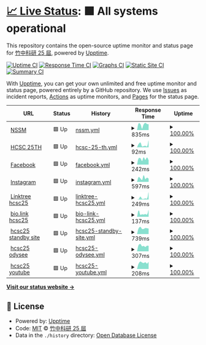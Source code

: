 # [📈 Live Status](https://hcsc-25th.github.io/upptime): <!--live status--> **🟩 All systems operational**

This repository contains the open-source uptime monitor and status page for [竹中科研 25 屆](https://hcsc-25th.github.io/), powered by [Upptime](https://github.com/upptime/upptime).

[![Uptime CI](https://github.com/hcsc-25th/upptime/workflows/Uptime%20CI/badge.svg)](https://github.com/hcsc-25th/upptime/actions?query=workflow%3A%22Uptime+CI%22)
[![Response Time CI](https://github.com/hcsc-25th/upptime/workflows/Response%20Time%20CI/badge.svg)](https://github.com/hcsc-25th/upptime/actions?query=workflow%3A%22Response+Time+CI%22)
[![Graphs CI](https://github.com/hcsc-25th/upptime/workflows/Graphs%20CI/badge.svg)](https://github.com/hcsc-25th/upptime/actions?query=workflow%3A%22Graphs+CI%22)
[![Static Site CI](https://github.com/hcsc-25th/upptime/workflows/Static%20Site%20CI/badge.svg)](https://github.com/hcsc-25th/upptime/actions?query=workflow%3A%22Static+Site+CI%22)
[![Summary CI](https://github.com/hcsc-25th/upptime/workflows/Summary%20CI/badge.svg)](https://github.com/hcsc-25th/upptime/actions?query=workflow%3A%22Summary+CI%22)

With [Upptime](https://upptime.js.org), you can get your own unlimited and free uptime monitor and status page, powered entirely by a GitHub repository. We use [Issues](https://github.com/hcsc-25th/upptime/issues) as incident reports, [Actions](https://github.com/hcsc-25th/upptime/actions) as uptime monitors, and [Pages](https://hcsc-25th.github.io/upptime) for the status page.

<!--start: status pages-->
<!-- This summary is generated by Upptime (https://github.com/upptime/upptime) -->
<!-- Do not edit this manually, your changes will be overwritten -->
<!-- prettier-ignore -->
| URL | Status | History | Response Time | Uptime |
| --- | ------ | ------- | ------------- | ------ |
| <img alt="" src="https://favicons.githubusercontent.com/sc2022.wixsite.com" height="13"> [NSSM](https://sc2022.wixsite.com/nssm) | 🟩 Up | [nssm.yml](https://github.com/hcsc-25th/upptime/commits/HEAD/history/nssm.yml) | <details><summary><img alt="Response time graph" src="./graphs/nssm/response-time-week.png" height="20"> 835ms</summary><br><a href="https://hcsc-25th.github.io/upptime/history/nssm"><img alt="Response time 384" src="https://img.shields.io/endpoint?url=https%3A%2F%2Fraw.githubusercontent.com%2Fhcsc-25th%2Fupptime%2FHEAD%2Fapi%2Fnssm%2Fresponse-time.json"></a><br><a href="https://hcsc-25th.github.io/upptime/history/nssm"><img alt="24-hour response time 110" src="https://img.shields.io/endpoint?url=https%3A%2F%2Fraw.githubusercontent.com%2Fhcsc-25th%2Fupptime%2FHEAD%2Fapi%2Fnssm%2Fresponse-time-day.json"></a><br><a href="https://hcsc-25th.github.io/upptime/history/nssm"><img alt="7-day response time 835" src="https://img.shields.io/endpoint?url=https%3A%2F%2Fraw.githubusercontent.com%2Fhcsc-25th%2Fupptime%2FHEAD%2Fapi%2Fnssm%2Fresponse-time-week.json"></a><br><a href="https://hcsc-25th.github.io/upptime/history/nssm"><img alt="30-day response time 559" src="https://img.shields.io/endpoint?url=https%3A%2F%2Fraw.githubusercontent.com%2Fhcsc-25th%2Fupptime%2FHEAD%2Fapi%2Fnssm%2Fresponse-time-month.json"></a><br><a href="https://hcsc-25th.github.io/upptime/history/nssm"><img alt="1-year response time 384" src="https://img.shields.io/endpoint?url=https%3A%2F%2Fraw.githubusercontent.com%2Fhcsc-25th%2Fupptime%2FHEAD%2Fapi%2Fnssm%2Fresponse-time-year.json"></a></details> | <details><summary><a href="https://hcsc-25th.github.io/upptime/history/nssm">100.00%</a></summary><a href="https://hcsc-25th.github.io/upptime/history/nssm"><img alt="All-time uptime 99.99%" src="https://img.shields.io/endpoint?url=https%3A%2F%2Fraw.githubusercontent.com%2Fhcsc-25th%2Fupptime%2FHEAD%2Fapi%2Fnssm%2Fuptime.json"></a><br><a href="https://hcsc-25th.github.io/upptime/history/nssm"><img alt="24-hour uptime 100.00%" src="https://img.shields.io/endpoint?url=https%3A%2F%2Fraw.githubusercontent.com%2Fhcsc-25th%2Fupptime%2FHEAD%2Fapi%2Fnssm%2Fuptime-day.json"></a><br><a href="https://hcsc-25th.github.io/upptime/history/nssm"><img alt="7-day uptime 100.00%" src="https://img.shields.io/endpoint?url=https%3A%2F%2Fraw.githubusercontent.com%2Fhcsc-25th%2Fupptime%2FHEAD%2Fapi%2Fnssm%2Fuptime-week.json"></a><br><a href="https://hcsc-25th.github.io/upptime/history/nssm"><img alt="30-day uptime 100.00%" src="https://img.shields.io/endpoint?url=https%3A%2F%2Fraw.githubusercontent.com%2Fhcsc-25th%2Fupptime%2FHEAD%2Fapi%2Fnssm%2Fuptime-month.json"></a><br><a href="https://hcsc-25th.github.io/upptime/history/nssm"><img alt="1-year uptime 99.99%" src="https://img.shields.io/endpoint?url=https%3A%2F%2Fraw.githubusercontent.com%2Fhcsc-25th%2Fupptime%2FHEAD%2Fapi%2Fnssm%2Fuptime-year.json"></a></details>
| <img alt="" src="https://favicons.githubusercontent.com/hcsc-25th.github.io" height="13"> [HCSC 25TH](https://hcsc-25th.github.io/) | 🟩 Up | [hcsc-25-th.yml](https://github.com/hcsc-25th/upptime/commits/HEAD/history/hcsc-25-th.yml) | <details><summary><img alt="Response time graph" src="./graphs/hcsc-25-th/response-time-week.png" height="20"> 92ms</summary><br><a href="https://hcsc-25th.github.io/upptime/history/hcsc-25-th"><img alt="Response time 106" src="https://img.shields.io/endpoint?url=https%3A%2F%2Fraw.githubusercontent.com%2Fhcsc-25th%2Fupptime%2FHEAD%2Fapi%2Fhcsc-25-th%2Fresponse-time.json"></a><br><a href="https://hcsc-25th.github.io/upptime/history/hcsc-25-th"><img alt="24-hour response time 37" src="https://img.shields.io/endpoint?url=https%3A%2F%2Fraw.githubusercontent.com%2Fhcsc-25th%2Fupptime%2FHEAD%2Fapi%2Fhcsc-25-th%2Fresponse-time-day.json"></a><br><a href="https://hcsc-25th.github.io/upptime/history/hcsc-25-th"><img alt="7-day response time 92" src="https://img.shields.io/endpoint?url=https%3A%2F%2Fraw.githubusercontent.com%2Fhcsc-25th%2Fupptime%2FHEAD%2Fapi%2Fhcsc-25-th%2Fresponse-time-week.json"></a><br><a href="https://hcsc-25th.github.io/upptime/history/hcsc-25-th"><img alt="30-day response time 108" src="https://img.shields.io/endpoint?url=https%3A%2F%2Fraw.githubusercontent.com%2Fhcsc-25th%2Fupptime%2FHEAD%2Fapi%2Fhcsc-25-th%2Fresponse-time-month.json"></a><br><a href="https://hcsc-25th.github.io/upptime/history/hcsc-25-th"><img alt="1-year response time 106" src="https://img.shields.io/endpoint?url=https%3A%2F%2Fraw.githubusercontent.com%2Fhcsc-25th%2Fupptime%2FHEAD%2Fapi%2Fhcsc-25-th%2Fresponse-time-year.json"></a></details> | <details><summary><a href="https://hcsc-25th.github.io/upptime/history/hcsc-25-th">100.00%</a></summary><a href="https://hcsc-25th.github.io/upptime/history/hcsc-25-th"><img alt="All-time uptime 100.00%" src="https://img.shields.io/endpoint?url=https%3A%2F%2Fraw.githubusercontent.com%2Fhcsc-25th%2Fupptime%2FHEAD%2Fapi%2Fhcsc-25-th%2Fuptime.json"></a><br><a href="https://hcsc-25th.github.io/upptime/history/hcsc-25-th"><img alt="24-hour uptime 100.00%" src="https://img.shields.io/endpoint?url=https%3A%2F%2Fraw.githubusercontent.com%2Fhcsc-25th%2Fupptime%2FHEAD%2Fapi%2Fhcsc-25-th%2Fuptime-day.json"></a><br><a href="https://hcsc-25th.github.io/upptime/history/hcsc-25-th"><img alt="7-day uptime 100.00%" src="https://img.shields.io/endpoint?url=https%3A%2F%2Fraw.githubusercontent.com%2Fhcsc-25th%2Fupptime%2FHEAD%2Fapi%2Fhcsc-25-th%2Fuptime-week.json"></a><br><a href="https://hcsc-25th.github.io/upptime/history/hcsc-25-th"><img alt="30-day uptime 100.00%" src="https://img.shields.io/endpoint?url=https%3A%2F%2Fraw.githubusercontent.com%2Fhcsc-25th%2Fupptime%2FHEAD%2Fapi%2Fhcsc-25-th%2Fuptime-month.json"></a><br><a href="https://hcsc-25th.github.io/upptime/history/hcsc-25-th"><img alt="1-year uptime 100.00%" src="https://img.shields.io/endpoint?url=https%3A%2F%2Fraw.githubusercontent.com%2Fhcsc-25th%2Fupptime%2FHEAD%2Fapi%2Fhcsc-25-th%2Fuptime-year.json"></a></details>
| <img alt="" src="https://favicons.githubusercontent.com/www.facebook.com" height="13"> [Facebook](https://www.facebook.com/) | 🟩 Up | [facebook.yml](https://github.com/hcsc-25th/upptime/commits/HEAD/history/facebook.yml) | <details><summary><img alt="Response time graph" src="./graphs/facebook/response-time-week.png" height="20"> 242ms</summary><br><a href="https://hcsc-25th.github.io/upptime/history/facebook"><img alt="Response time 365" src="https://img.shields.io/endpoint?url=https%3A%2F%2Fraw.githubusercontent.com%2Fhcsc-25th%2Fupptime%2FHEAD%2Fapi%2Ffacebook%2Fresponse-time.json"></a><br><a href="https://hcsc-25th.github.io/upptime/history/facebook"><img alt="24-hour response time 204" src="https://img.shields.io/endpoint?url=https%3A%2F%2Fraw.githubusercontent.com%2Fhcsc-25th%2Fupptime%2FHEAD%2Fapi%2Ffacebook%2Fresponse-time-day.json"></a><br><a href="https://hcsc-25th.github.io/upptime/history/facebook"><img alt="7-day response time 242" src="https://img.shields.io/endpoint?url=https%3A%2F%2Fraw.githubusercontent.com%2Fhcsc-25th%2Fupptime%2FHEAD%2Fapi%2Ffacebook%2Fresponse-time-week.json"></a><br><a href="https://hcsc-25th.github.io/upptime/history/facebook"><img alt="30-day response time 235" src="https://img.shields.io/endpoint?url=https%3A%2F%2Fraw.githubusercontent.com%2Fhcsc-25th%2Fupptime%2FHEAD%2Fapi%2Ffacebook%2Fresponse-time-month.json"></a><br><a href="https://hcsc-25th.github.io/upptime/history/facebook"><img alt="1-year response time 365" src="https://img.shields.io/endpoint?url=https%3A%2F%2Fraw.githubusercontent.com%2Fhcsc-25th%2Fupptime%2FHEAD%2Fapi%2Ffacebook%2Fresponse-time-year.json"></a></details> | <details><summary><a href="https://hcsc-25th.github.io/upptime/history/facebook">100.00%</a></summary><a href="https://hcsc-25th.github.io/upptime/history/facebook"><img alt="All-time uptime 99.88%" src="https://img.shields.io/endpoint?url=https%3A%2F%2Fraw.githubusercontent.com%2Fhcsc-25th%2Fupptime%2FHEAD%2Fapi%2Ffacebook%2Fuptime.json"></a><br><a href="https://hcsc-25th.github.io/upptime/history/facebook"><img alt="24-hour uptime 100.00%" src="https://img.shields.io/endpoint?url=https%3A%2F%2Fraw.githubusercontent.com%2Fhcsc-25th%2Fupptime%2FHEAD%2Fapi%2Ffacebook%2Fuptime-day.json"></a><br><a href="https://hcsc-25th.github.io/upptime/history/facebook"><img alt="7-day uptime 100.00%" src="https://img.shields.io/endpoint?url=https%3A%2F%2Fraw.githubusercontent.com%2Fhcsc-25th%2Fupptime%2FHEAD%2Fapi%2Ffacebook%2Fuptime-week.json"></a><br><a href="https://hcsc-25th.github.io/upptime/history/facebook"><img alt="30-day uptime 100.00%" src="https://img.shields.io/endpoint?url=https%3A%2F%2Fraw.githubusercontent.com%2Fhcsc-25th%2Fupptime%2FHEAD%2Fapi%2Ffacebook%2Fuptime-month.json"></a><br><a href="https://hcsc-25th.github.io/upptime/history/facebook"><img alt="1-year uptime 99.88%" src="https://img.shields.io/endpoint?url=https%3A%2F%2Fraw.githubusercontent.com%2Fhcsc-25th%2Fupptime%2FHEAD%2Fapi%2Ffacebook%2Fuptime-year.json"></a></details>
| <img alt="" src="https://favicons.githubusercontent.com/www.instagram.com" height="13"> [Instagram](https://www.instagram.com/) | 🟩 Up | [instagram.yml](https://github.com/hcsc-25th/upptime/commits/HEAD/history/instagram.yml) | <details><summary><img alt="Response time graph" src="./graphs/instagram/response-time-week.png" height="20"> 597ms</summary><br><a href="https://hcsc-25th.github.io/upptime/history/instagram"><img alt="Response time 809" src="https://img.shields.io/endpoint?url=https%3A%2F%2Fraw.githubusercontent.com%2Fhcsc-25th%2Fupptime%2FHEAD%2Fapi%2Finstagram%2Fresponse-time.json"></a><br><a href="https://hcsc-25th.github.io/upptime/history/instagram"><img alt="24-hour response time 832" src="https://img.shields.io/endpoint?url=https%3A%2F%2Fraw.githubusercontent.com%2Fhcsc-25th%2Fupptime%2FHEAD%2Fapi%2Finstagram%2Fresponse-time-day.json"></a><br><a href="https://hcsc-25th.github.io/upptime/history/instagram"><img alt="7-day response time 597" src="https://img.shields.io/endpoint?url=https%3A%2F%2Fraw.githubusercontent.com%2Fhcsc-25th%2Fupptime%2FHEAD%2Fapi%2Finstagram%2Fresponse-time-week.json"></a><br><a href="https://hcsc-25th.github.io/upptime/history/instagram"><img alt="30-day response time 688" src="https://img.shields.io/endpoint?url=https%3A%2F%2Fraw.githubusercontent.com%2Fhcsc-25th%2Fupptime%2FHEAD%2Fapi%2Finstagram%2Fresponse-time-month.json"></a><br><a href="https://hcsc-25th.github.io/upptime/history/instagram"><img alt="1-year response time 809" src="https://img.shields.io/endpoint?url=https%3A%2F%2Fraw.githubusercontent.com%2Fhcsc-25th%2Fupptime%2FHEAD%2Fapi%2Finstagram%2Fresponse-time-year.json"></a></details> | <details><summary><a href="https://hcsc-25th.github.io/upptime/history/instagram">100.00%</a></summary><a href="https://hcsc-25th.github.io/upptime/history/instagram"><img alt="All-time uptime 99.88%" src="https://img.shields.io/endpoint?url=https%3A%2F%2Fraw.githubusercontent.com%2Fhcsc-25th%2Fupptime%2FHEAD%2Fapi%2Finstagram%2Fuptime.json"></a><br><a href="https://hcsc-25th.github.io/upptime/history/instagram"><img alt="24-hour uptime 100.00%" src="https://img.shields.io/endpoint?url=https%3A%2F%2Fraw.githubusercontent.com%2Fhcsc-25th%2Fupptime%2FHEAD%2Fapi%2Finstagram%2Fuptime-day.json"></a><br><a href="https://hcsc-25th.github.io/upptime/history/instagram"><img alt="7-day uptime 100.00%" src="https://img.shields.io/endpoint?url=https%3A%2F%2Fraw.githubusercontent.com%2Fhcsc-25th%2Fupptime%2FHEAD%2Fapi%2Finstagram%2Fuptime-week.json"></a><br><a href="https://hcsc-25th.github.io/upptime/history/instagram"><img alt="30-day uptime 100.00%" src="https://img.shields.io/endpoint?url=https%3A%2F%2Fraw.githubusercontent.com%2Fhcsc-25th%2Fupptime%2FHEAD%2Fapi%2Finstagram%2Fuptime-month.json"></a><br><a href="https://hcsc-25th.github.io/upptime/history/instagram"><img alt="1-year uptime 99.88%" src="https://img.shields.io/endpoint?url=https%3A%2F%2Fraw.githubusercontent.com%2Fhcsc-25th%2Fupptime%2FHEAD%2Fapi%2Finstagram%2Fuptime-year.json"></a></details>
| <img alt="" src="https://favicons.githubusercontent.com/linktr.ee" height="13"> [Linktree hcsc25](https://linktr.ee/hcsc.25th) | 🟩 Up | [linktree-hcsc25.yml](https://github.com/hcsc-25th/upptime/commits/HEAD/history/linktree-hcsc25.yml) | <details><summary><img alt="Response time graph" src="./graphs/linktree-hcsc25/response-time-week.png" height="20"> 249ms</summary><br><a href="https://hcsc-25th.github.io/upptime/history/linktree-hcsc25"><img alt="Response time 518" src="https://img.shields.io/endpoint?url=https%3A%2F%2Fraw.githubusercontent.com%2Fhcsc-25th%2Fupptime%2FHEAD%2Fapi%2Flinktree-hcsc25%2Fresponse-time.json"></a><br><a href="https://hcsc-25th.github.io/upptime/history/linktree-hcsc25"><img alt="24-hour response time 52" src="https://img.shields.io/endpoint?url=https%3A%2F%2Fraw.githubusercontent.com%2Fhcsc-25th%2Fupptime%2FHEAD%2Fapi%2Flinktree-hcsc25%2Fresponse-time-day.json"></a><br><a href="https://hcsc-25th.github.io/upptime/history/linktree-hcsc25"><img alt="7-day response time 249" src="https://img.shields.io/endpoint?url=https%3A%2F%2Fraw.githubusercontent.com%2Fhcsc-25th%2Fupptime%2FHEAD%2Fapi%2Flinktree-hcsc25%2Fresponse-time-week.json"></a><br><a href="https://hcsc-25th.github.io/upptime/history/linktree-hcsc25"><img alt="30-day response time 2062" src="https://img.shields.io/endpoint?url=https%3A%2F%2Fraw.githubusercontent.com%2Fhcsc-25th%2Fupptime%2FHEAD%2Fapi%2Flinktree-hcsc25%2Fresponse-time-month.json"></a><br><a href="https://hcsc-25th.github.io/upptime/history/linktree-hcsc25"><img alt="1-year response time 518" src="https://img.shields.io/endpoint?url=https%3A%2F%2Fraw.githubusercontent.com%2Fhcsc-25th%2Fupptime%2FHEAD%2Fapi%2Flinktree-hcsc25%2Fresponse-time-year.json"></a></details> | <details><summary><a href="https://hcsc-25th.github.io/upptime/history/linktree-hcsc25">100.00%</a></summary><a href="https://hcsc-25th.github.io/upptime/history/linktree-hcsc25"><img alt="All-time uptime 99.95%" src="https://img.shields.io/endpoint?url=https%3A%2F%2Fraw.githubusercontent.com%2Fhcsc-25th%2Fupptime%2FHEAD%2Fapi%2Flinktree-hcsc25%2Fuptime.json"></a><br><a href="https://hcsc-25th.github.io/upptime/history/linktree-hcsc25"><img alt="24-hour uptime 100.00%" src="https://img.shields.io/endpoint?url=https%3A%2F%2Fraw.githubusercontent.com%2Fhcsc-25th%2Fupptime%2FHEAD%2Fapi%2Flinktree-hcsc25%2Fuptime-day.json"></a><br><a href="https://hcsc-25th.github.io/upptime/history/linktree-hcsc25"><img alt="7-day uptime 100.00%" src="https://img.shields.io/endpoint?url=https%3A%2F%2Fraw.githubusercontent.com%2Fhcsc-25th%2Fupptime%2FHEAD%2Fapi%2Flinktree-hcsc25%2Fuptime-week.json"></a><br><a href="https://hcsc-25th.github.io/upptime/history/linktree-hcsc25"><img alt="30-day uptime 99.65%" src="https://img.shields.io/endpoint?url=https%3A%2F%2Fraw.githubusercontent.com%2Fhcsc-25th%2Fupptime%2FHEAD%2Fapi%2Flinktree-hcsc25%2Fuptime-month.json"></a><br><a href="https://hcsc-25th.github.io/upptime/history/linktree-hcsc25"><img alt="1-year uptime 99.95%" src="https://img.shields.io/endpoint?url=https%3A%2F%2Fraw.githubusercontent.com%2Fhcsc-25th%2Fupptime%2FHEAD%2Fapi%2Flinktree-hcsc25%2Fuptime-year.json"></a></details>
| <img alt="" src="https://favicons.githubusercontent.com/hcsc_25th.bio.link" height="13"> [bio.link hcsc25](https://hcsc_25th.bio.link/) | 🟩 Up | [bio-link-hcsc25.yml](https://github.com/hcsc-25th/upptime/commits/HEAD/history/bio-link-hcsc25.yml) | <details><summary><img alt="Response time graph" src="./graphs/bio-link-hcsc25/response-time-week.png" height="20"> 137ms</summary><br><a href="https://hcsc-25th.github.io/upptime/history/bio-link-hcsc25"><img alt="Response time 164" src="https://img.shields.io/endpoint?url=https%3A%2F%2Fraw.githubusercontent.com%2Fhcsc-25th%2Fupptime%2FHEAD%2Fapi%2Fbio-link-hcsc25%2Fresponse-time.json"></a><br><a href="https://hcsc-25th.github.io/upptime/history/bio-link-hcsc25"><img alt="24-hour response time 37" src="https://img.shields.io/endpoint?url=https%3A%2F%2Fraw.githubusercontent.com%2Fhcsc-25th%2Fupptime%2FHEAD%2Fapi%2Fbio-link-hcsc25%2Fresponse-time-day.json"></a><br><a href="https://hcsc-25th.github.io/upptime/history/bio-link-hcsc25"><img alt="7-day response time 137" src="https://img.shields.io/endpoint?url=https%3A%2F%2Fraw.githubusercontent.com%2Fhcsc-25th%2Fupptime%2FHEAD%2Fapi%2Fbio-link-hcsc25%2Fresponse-time-week.json"></a><br><a href="https://hcsc-25th.github.io/upptime/history/bio-link-hcsc25"><img alt="30-day response time 149" src="https://img.shields.io/endpoint?url=https%3A%2F%2Fraw.githubusercontent.com%2Fhcsc-25th%2Fupptime%2FHEAD%2Fapi%2Fbio-link-hcsc25%2Fresponse-time-month.json"></a><br><a href="https://hcsc-25th.github.io/upptime/history/bio-link-hcsc25"><img alt="1-year response time 164" src="https://img.shields.io/endpoint?url=https%3A%2F%2Fraw.githubusercontent.com%2Fhcsc-25th%2Fupptime%2FHEAD%2Fapi%2Fbio-link-hcsc25%2Fresponse-time-year.json"></a></details> | <details><summary><a href="https://hcsc-25th.github.io/upptime/history/bio-link-hcsc25">100.00%</a></summary><a href="https://hcsc-25th.github.io/upptime/history/bio-link-hcsc25"><img alt="All-time uptime 99.99%" src="https://img.shields.io/endpoint?url=https%3A%2F%2Fraw.githubusercontent.com%2Fhcsc-25th%2Fupptime%2FHEAD%2Fapi%2Fbio-link-hcsc25%2Fuptime.json"></a><br><a href="https://hcsc-25th.github.io/upptime/history/bio-link-hcsc25"><img alt="24-hour uptime 100.00%" src="https://img.shields.io/endpoint?url=https%3A%2F%2Fraw.githubusercontent.com%2Fhcsc-25th%2Fupptime%2FHEAD%2Fapi%2Fbio-link-hcsc25%2Fuptime-day.json"></a><br><a href="https://hcsc-25th.github.io/upptime/history/bio-link-hcsc25"><img alt="7-day uptime 100.00%" src="https://img.shields.io/endpoint?url=https%3A%2F%2Fraw.githubusercontent.com%2Fhcsc-25th%2Fupptime%2FHEAD%2Fapi%2Fbio-link-hcsc25%2Fuptime-week.json"></a><br><a href="https://hcsc-25th.github.io/upptime/history/bio-link-hcsc25"><img alt="30-day uptime 100.00%" src="https://img.shields.io/endpoint?url=https%3A%2F%2Fraw.githubusercontent.com%2Fhcsc-25th%2Fupptime%2FHEAD%2Fapi%2Fbio-link-hcsc25%2Fuptime-month.json"></a><br><a href="https://hcsc-25th.github.io/upptime/history/bio-link-hcsc25"><img alt="1-year uptime 99.99%" src="https://img.shields.io/endpoint?url=https%3A%2F%2Fraw.githubusercontent.com%2Fhcsc-25th%2Fupptime%2FHEAD%2Fapi%2Fbio-link-hcsc25%2Fuptime-year.json"></a></details>
| <img alt="" src="https://favicons.githubusercontent.com/hcsc-25th.codeberg.page" height="13"> [hcsc25 standby site](https://hcsc-25th.codeberg.page/) | 🟩 Up | [hcsc25-standby-site.yml](https://github.com/hcsc-25th/upptime/commits/HEAD/history/hcsc25-standby-site.yml) | <details><summary><img alt="Response time graph" src="./graphs/hcsc25-standby-site/response-time-week.png" height="20"> 739ms</summary><br><a href="https://hcsc-25th.github.io/upptime/history/hcsc25-standby-site"><img alt="Response time 1040" src="https://img.shields.io/endpoint?url=https%3A%2F%2Fraw.githubusercontent.com%2Fhcsc-25th%2Fupptime%2FHEAD%2Fapi%2Fhcsc25-standby-site%2Fresponse-time.json"></a><br><a href="https://hcsc-25th.github.io/upptime/history/hcsc25-standby-site"><img alt="24-hour response time 729" src="https://img.shields.io/endpoint?url=https%3A%2F%2Fraw.githubusercontent.com%2Fhcsc-25th%2Fupptime%2FHEAD%2Fapi%2Fhcsc25-standby-site%2Fresponse-time-day.json"></a><br><a href="https://hcsc-25th.github.io/upptime/history/hcsc25-standby-site"><img alt="7-day response time 739" src="https://img.shields.io/endpoint?url=https%3A%2F%2Fraw.githubusercontent.com%2Fhcsc-25th%2Fupptime%2FHEAD%2Fapi%2Fhcsc25-standby-site%2Fresponse-time-week.json"></a><br><a href="https://hcsc-25th.github.io/upptime/history/hcsc25-standby-site"><img alt="30-day response time 1313" src="https://img.shields.io/endpoint?url=https%3A%2F%2Fraw.githubusercontent.com%2Fhcsc-25th%2Fupptime%2FHEAD%2Fapi%2Fhcsc25-standby-site%2Fresponse-time-month.json"></a><br><a href="https://hcsc-25th.github.io/upptime/history/hcsc25-standby-site"><img alt="1-year response time 1040" src="https://img.shields.io/endpoint?url=https%3A%2F%2Fraw.githubusercontent.com%2Fhcsc-25th%2Fupptime%2FHEAD%2Fapi%2Fhcsc25-standby-site%2Fresponse-time-year.json"></a></details> | <details><summary><a href="https://hcsc-25th.github.io/upptime/history/hcsc25-standby-site">100.00%</a></summary><a href="https://hcsc-25th.github.io/upptime/history/hcsc25-standby-site"><img alt="All-time uptime 99.79%" src="https://img.shields.io/endpoint?url=https%3A%2F%2Fraw.githubusercontent.com%2Fhcsc-25th%2Fupptime%2FHEAD%2Fapi%2Fhcsc25-standby-site%2Fuptime.json"></a><br><a href="https://hcsc-25th.github.io/upptime/history/hcsc25-standby-site"><img alt="24-hour uptime 100.00%" src="https://img.shields.io/endpoint?url=https%3A%2F%2Fraw.githubusercontent.com%2Fhcsc-25th%2Fupptime%2FHEAD%2Fapi%2Fhcsc25-standby-site%2Fuptime-day.json"></a><br><a href="https://hcsc-25th.github.io/upptime/history/hcsc25-standby-site"><img alt="7-day uptime 100.00%" src="https://img.shields.io/endpoint?url=https%3A%2F%2Fraw.githubusercontent.com%2Fhcsc-25th%2Fupptime%2FHEAD%2Fapi%2Fhcsc25-standby-site%2Fuptime-week.json"></a><br><a href="https://hcsc-25th.github.io/upptime/history/hcsc25-standby-site"><img alt="30-day uptime 99.64%" src="https://img.shields.io/endpoint?url=https%3A%2F%2Fraw.githubusercontent.com%2Fhcsc-25th%2Fupptime%2FHEAD%2Fapi%2Fhcsc25-standby-site%2Fuptime-month.json"></a><br><a href="https://hcsc-25th.github.io/upptime/history/hcsc25-standby-site"><img alt="1-year uptime 99.79%" src="https://img.shields.io/endpoint?url=https%3A%2F%2Fraw.githubusercontent.com%2Fhcsc-25th%2Fupptime%2FHEAD%2Fapi%2Fhcsc25-standby-site%2Fuptime-year.json"></a></details>
| <img alt="" src="https://favicons.githubusercontent.com/odysee.com" height="13"> [hcsc25 odysee](https://odysee.com/@hcsc-25th:e) | 🟩 Up | [hcsc25-odysee.yml](https://github.com/hcsc-25th/upptime/commits/HEAD/history/hcsc25-odysee.yml) | <details><summary><img alt="Response time graph" src="./graphs/hcsc25-odysee/response-time-week.png" height="20"> 307ms</summary><br><a href="https://hcsc-25th.github.io/upptime/history/hcsc25-odysee"><img alt="Response time 589" src="https://img.shields.io/endpoint?url=https%3A%2F%2Fraw.githubusercontent.com%2Fhcsc-25th%2Fupptime%2FHEAD%2Fapi%2Fhcsc25-odysee%2Fresponse-time.json"></a><br><a href="https://hcsc-25th.github.io/upptime/history/hcsc25-odysee"><img alt="24-hour response time 239" src="https://img.shields.io/endpoint?url=https%3A%2F%2Fraw.githubusercontent.com%2Fhcsc-25th%2Fupptime%2FHEAD%2Fapi%2Fhcsc25-odysee%2Fresponse-time-day.json"></a><br><a href="https://hcsc-25th.github.io/upptime/history/hcsc25-odysee"><img alt="7-day response time 307" src="https://img.shields.io/endpoint?url=https%3A%2F%2Fraw.githubusercontent.com%2Fhcsc-25th%2Fupptime%2FHEAD%2Fapi%2Fhcsc25-odysee%2Fresponse-time-week.json"></a><br><a href="https://hcsc-25th.github.io/upptime/history/hcsc25-odysee"><img alt="30-day response time 301" src="https://img.shields.io/endpoint?url=https%3A%2F%2Fraw.githubusercontent.com%2Fhcsc-25th%2Fupptime%2FHEAD%2Fapi%2Fhcsc25-odysee%2Fresponse-time-month.json"></a><br><a href="https://hcsc-25th.github.io/upptime/history/hcsc25-odysee"><img alt="1-year response time 589" src="https://img.shields.io/endpoint?url=https%3A%2F%2Fraw.githubusercontent.com%2Fhcsc-25th%2Fupptime%2FHEAD%2Fapi%2Fhcsc25-odysee%2Fresponse-time-year.json"></a></details> | <details><summary><a href="https://hcsc-25th.github.io/upptime/history/hcsc25-odysee">100.00%</a></summary><a href="https://hcsc-25th.github.io/upptime/history/hcsc25-odysee"><img alt="All-time uptime 99.89%" src="https://img.shields.io/endpoint?url=https%3A%2F%2Fraw.githubusercontent.com%2Fhcsc-25th%2Fupptime%2FHEAD%2Fapi%2Fhcsc25-odysee%2Fuptime.json"></a><br><a href="https://hcsc-25th.github.io/upptime/history/hcsc25-odysee"><img alt="24-hour uptime 100.00%" src="https://img.shields.io/endpoint?url=https%3A%2F%2Fraw.githubusercontent.com%2Fhcsc-25th%2Fupptime%2FHEAD%2Fapi%2Fhcsc25-odysee%2Fuptime-day.json"></a><br><a href="https://hcsc-25th.github.io/upptime/history/hcsc25-odysee"><img alt="7-day uptime 100.00%" src="https://img.shields.io/endpoint?url=https%3A%2F%2Fraw.githubusercontent.com%2Fhcsc-25th%2Fupptime%2FHEAD%2Fapi%2Fhcsc25-odysee%2Fuptime-week.json"></a><br><a href="https://hcsc-25th.github.io/upptime/history/hcsc25-odysee"><img alt="30-day uptime 100.00%" src="https://img.shields.io/endpoint?url=https%3A%2F%2Fraw.githubusercontent.com%2Fhcsc-25th%2Fupptime%2FHEAD%2Fapi%2Fhcsc25-odysee%2Fuptime-month.json"></a><br><a href="https://hcsc-25th.github.io/upptime/history/hcsc25-odysee"><img alt="1-year uptime 99.89%" src="https://img.shields.io/endpoint?url=https%3A%2F%2Fraw.githubusercontent.com%2Fhcsc-25th%2Fupptime%2FHEAD%2Fapi%2Fhcsc25-odysee%2Fuptime-year.json"></a></details>
| <img alt="" src="https://favicons.githubusercontent.com/www.youtube.com" height="13"> [hcsc25 youtube](https://www.youtube.com/channel/UCWjF0P7tWPG4x5DjNxPuuNQ) | 🟩 Up | [hcsc25-youtube.yml](https://github.com/hcsc-25th/upptime/commits/HEAD/history/hcsc25-youtube.yml) | <details><summary><img alt="Response time graph" src="./graphs/hcsc25-youtube/response-time-week.png" height="20"> 208ms</summary><br><a href="https://hcsc-25th.github.io/upptime/history/hcsc25-youtube"><img alt="Response time 216" src="https://img.shields.io/endpoint?url=https%3A%2F%2Fraw.githubusercontent.com%2Fhcsc-25th%2Fupptime%2FHEAD%2Fapi%2Fhcsc25-youtube%2Fresponse-time.json"></a><br><a href="https://hcsc-25th.github.io/upptime/history/hcsc25-youtube"><img alt="24-hour response time 204" src="https://img.shields.io/endpoint?url=https%3A%2F%2Fraw.githubusercontent.com%2Fhcsc-25th%2Fupptime%2FHEAD%2Fapi%2Fhcsc25-youtube%2Fresponse-time-day.json"></a><br><a href="https://hcsc-25th.github.io/upptime/history/hcsc25-youtube"><img alt="7-day response time 208" src="https://img.shields.io/endpoint?url=https%3A%2F%2Fraw.githubusercontent.com%2Fhcsc-25th%2Fupptime%2FHEAD%2Fapi%2Fhcsc25-youtube%2Fresponse-time-week.json"></a><br><a href="https://hcsc-25th.github.io/upptime/history/hcsc25-youtube"><img alt="30-day response time 219" src="https://img.shields.io/endpoint?url=https%3A%2F%2Fraw.githubusercontent.com%2Fhcsc-25th%2Fupptime%2FHEAD%2Fapi%2Fhcsc25-youtube%2Fresponse-time-month.json"></a><br><a href="https://hcsc-25th.github.io/upptime/history/hcsc25-youtube"><img alt="1-year response time 216" src="https://img.shields.io/endpoint?url=https%3A%2F%2Fraw.githubusercontent.com%2Fhcsc-25th%2Fupptime%2FHEAD%2Fapi%2Fhcsc25-youtube%2Fresponse-time-year.json"></a></details> | <details><summary><a href="https://hcsc-25th.github.io/upptime/history/hcsc25-youtube">100.00%</a></summary><a href="https://hcsc-25th.github.io/upptime/history/hcsc25-youtube"><img alt="All-time uptime 100.00%" src="https://img.shields.io/endpoint?url=https%3A%2F%2Fraw.githubusercontent.com%2Fhcsc-25th%2Fupptime%2FHEAD%2Fapi%2Fhcsc25-youtube%2Fuptime.json"></a><br><a href="https://hcsc-25th.github.io/upptime/history/hcsc25-youtube"><img alt="24-hour uptime 100.00%" src="https://img.shields.io/endpoint?url=https%3A%2F%2Fraw.githubusercontent.com%2Fhcsc-25th%2Fupptime%2FHEAD%2Fapi%2Fhcsc25-youtube%2Fuptime-day.json"></a><br><a href="https://hcsc-25th.github.io/upptime/history/hcsc25-youtube"><img alt="7-day uptime 100.00%" src="https://img.shields.io/endpoint?url=https%3A%2F%2Fraw.githubusercontent.com%2Fhcsc-25th%2Fupptime%2FHEAD%2Fapi%2Fhcsc25-youtube%2Fuptime-week.json"></a><br><a href="https://hcsc-25th.github.io/upptime/history/hcsc25-youtube"><img alt="30-day uptime 100.00%" src="https://img.shields.io/endpoint?url=https%3A%2F%2Fraw.githubusercontent.com%2Fhcsc-25th%2Fupptime%2FHEAD%2Fapi%2Fhcsc25-youtube%2Fuptime-month.json"></a><br><a href="https://hcsc-25th.github.io/upptime/history/hcsc25-youtube"><img alt="1-year uptime 100.00%" src="https://img.shields.io/endpoint?url=https%3A%2F%2Fraw.githubusercontent.com%2Fhcsc-25th%2Fupptime%2FHEAD%2Fapi%2Fhcsc25-youtube%2Fuptime-year.json"></a></details>

<!--end: status pages-->

[**Visit our status website →**](https://hcsc-25th.github.io/upptime)

## 📄 License

- Powered by: [Upptime](https://github.com/upptime/upptime)
- Code: [MIT](./LICENSE) © [竹中科研 25 屆](https://hcsc-25th.github.io/)
- Data in the `./history` directory: [Open Database License](https://opendatacommons.org/licenses/odbl/1-0/)
